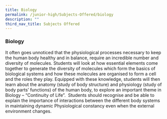 ```yaml
---
title: Biology
permalink: /junior-high/Subjects-Offered/biology
description: ""
third_nav_title: Subjects Offered
---
```

### Biology

It often goes unnoticed that the physiological processes necessary to keep the human body healthy and in balance, require an incredible number and diversity of molecules. Students will look at how essential elements come together to generate the diversity of molecules which form the basics of biological systems and how these molecules are organised to form a cell and the roles they play. Equipped with these knowledge, students will then learn about the anatomy (study of body structure) and physiology (study of body parts’ functions) of the human body, to explore an important theme in Biology – “Continuity of Life”.  Students should recognise and be able to explain the importance of interactions between the different body systems in maintaining dynamic Physiological constancy even when the external environment changes.